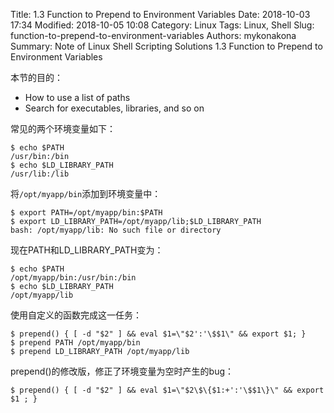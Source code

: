 Title: 1.3 Function to Prepend to Environment Variables
Date: 2018-10-03 17:34
Modified: 2018-10-05 10:08
Category: Linux
Tags: Linux, Shell
Slug: function-to-prepend-to-environment-variables
Authors: mykonakona
Summary: Note of Linux Shell Scripting Solutions 1.3 Function to Prepend to Environment Variables

本节的目的：
* How to use a list of paths
* Search for executables, libraries, and so on

常见的两个环境变量如下：
```
$ echo $PATH
/usr/bin:/bin
$ echo $LD_LIBRARY_PATH
/usr/lib:/lib
```

将`/opt/myapp/bin`添加到环境变量中：
```
$ export PATH=/opt/myapp/bin:$PATH
$ export LD_LIBRARY_PATH=/opt/myapp/lib;$LD_LIBRARY_PATH
bash: /opt/myapp/lib: No such file or directory
```

现在PATH和LD_LIBRARY_PATH变为：
```
$ echo $PATH
/opt/myapp/bin:/usr/bin:/bin
$ echo $LD_LIBRARY_PATH
/opt/myapp/lib
```

使用自定义的函数完成这一任务：
```
$ prepend() { [ -d "$2" ] && eval $1=\"$2':'\$$1\" && export $1; }
$ prepend PATH /opt/myapp/bin
$ prepend LD_LIBRARY_PATH /opt/myapp/lib
```

prepend()的修改版，修正了环境变量为空时产生的bug：
```
$ prepend() { [ -d "$2" ] && eval $1=\"$2\$\{$1:+':'\$$1\}\" && export $1 ; }
```
